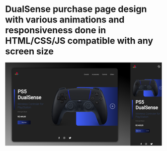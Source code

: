 # DualSense purchase page design with various animations and responsiveness done in HTML/CSS/JS compatible with any screen size

![alt text](https://github.com/gustaexausto/playstationstoreproject/blob/main/example.jpg)

